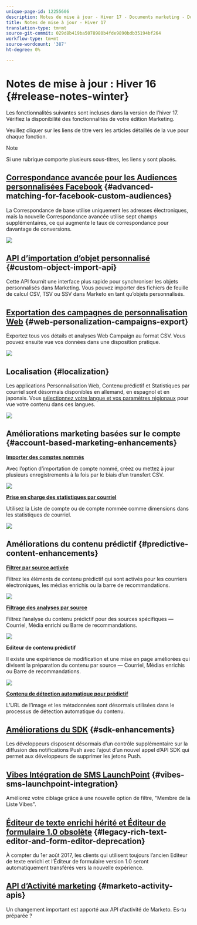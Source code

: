```yaml
---
unique-page-id: 12255606
description: Notes de mise à jour - Hiver 17 - Documents marketing - Documentation du produit
title: Notes de mise à jour - Hiver 17
translation-type: tm+mt
source-git-commit: 029d8b419ba5078980b4fde9890bdb35194bf264
workflow-type: tm+mt
source-wordcount: '387'
ht-degree: 0%

---
```



# Notes de mise à jour : Hiver 16 {#release-notes-winter}

Les fonctionnalités suivantes sont incluses dans la version de l’hiver 17. Vérifiez la disponibilité des fonctionnalités de votre édition Marketing.

Veuillez cliquer sur les liens de titre vers les articles détaillés de la vue pour chaque fonction.

>[!NOTE]
>
>Si une rubrique comporte plusieurs sous-titres, les liens y sont placés.

## [Correspondance avancée pour les Audiences personnalisées Facebook](/help/marketo/product-docs/demand-generation/ad-network-integrations/add-facebook-custom-audiences-as-a-launchpoint-service.md) {#advanced-matching-for-facebook-custom-audiences}

La Correspondance de base utilise uniquement les adresses électroniques, mais la nouvelle Correspondance avancée utilise sept champs supplémentaires, ce qui augmente le taux de correspondance pour davantage de conversions.

![](assets/fb-custom-audiences-schebsches.png)

## [API d’importation d’objet personnalisé](https://developers.marketo.com/rest-api/lead-database/custom-objects/) {#custom-object-import-api}

Cette API fournit une interface plus rapide pour synchroniser les objets personnalisés dans Marketing. Vous pouvez importer des fichiers de feuille de calcul CSV, TSV ou SSV dans Marketo en tant qu’objets personnalisés.

## [Exportation des campagnes de personnalisation Web](/help/marketo/product-docs/web-personalization/working-with-web-campaigns/export-web-campaign-data.md) {#web-personalization-campaigns-export}

Exportez tous vos détails et analyses Web Campaign au format CSV. Vous pouvez ensuite vue vos données dans une disposition pratique.

![](assets/web-personalization-csv-download-hand.png)

## Localisation {#localization}

Les applications Personnalisation Web, Contenu prédictif et Statistiques par courriel sont désormais disponibles en allemand, en espagnol et en japonais. Vous [sélectionnez votre langue et vos paramètres régionaux](/help/marketo/product-docs/administration/settings/select-your-language-locale-and-time-zone.md) pour vue votre contenu dans ces langues.

![](assets/japanese-web-personalization.png)

## Améliorations marketing basées sur le compte {#account-based-marketing-enhancements}

**[Importer des comptes nommés](/help/marketo/product-docs/account-based-marketing/target/named-accounts/import-named-accounts.md)**

Avec l’option d’importation de compte nommé, créez ou mettez à jour plusieurs enregistrements à la fois par le biais d’un transfert CSV.

![](assets/inatwo.png)

**[Prise en charge des statistiques par courriel](/help/marketo/product-docs/reporting/email-insights/filtering-in-email-insights.md)**

Utilisez la Liste de compte ou de compte nommée comme dimensions dans les statistiques de courriel.

![](assets/ei.png)

## Améliorations du contenu prédictif {#predictive-content-enhancements}

**[Filtrer par source activée](/help/marketo/product-docs/predictive-content/working-with-predictive-content/understanding-predictive-content.md)**

Filtrez les éléments de contenu prédictif qui sont activés pour les courriers électroniques, les médias enrichis ou la barre de recommandations.

![](assets/predictive-content-enabled-source.png)

**[Filtrage des analyses par source](/help/marketo/product-docs/predictive-content/working-with-predictive-content/understanding-predictive-content.md)**

Filtrez l’analyse du contenu prédictif pour des sources spécifiques — Courriel, Média enrichi ou Barre de recommandations.

![](assets/predictive-content-analytics-by-source.png)

**Editeur de contenu prédictif**

Il existe une expérience de modification et une mise en page améliorées qui divisent la préparation du contenu par source — Courriel, Médias enrichis ou Barre de recommandations.

![](assets/predictive-content-editor.png)

**[Contenu de détection automatique pour prédictif](/help/marketo/product-docs/predictive-content/getting-started/enable-content-discovery.md)**

L’URL de l’image et les métadonnées sont désormais utilisées dans le processus de détection automatique du contenu.

## [Améliorations du SDK](https://developers.marketo.com/mobile/) {#sdk-enhancements}

Les développeurs disposent désormais d’un contrôle supplémentaire sur la diffusion des notifications Push avec l’ajout d’un nouvel appel d’API SDK qui permet aux développeurs de supprimer les jetons Push.

## [Vibes Intégration de SMS LaunchPoint](/help/marketo/product-docs/mobile-marketing/vibes-sms-messages/use-vibes-sms-messages-in-smart-list-triggers-and-filters.md) {#vibes-sms-launchpoint-integration}

Améliorez votre ciblage grâce à une nouvelle option de filtre, &quot;Membre de la Liste Vibes&quot;.

## [Éditeur de texte enrichi hérité et Éditeur de formulaire 1.0 obsolète](https://nation.marketo.com/docs/DOC-4315) {#legacy-rich-text-editor-and-form-editor-deprecation}

À compter du 1er août 2017, les clients qui utilisent toujours l’ancien Editeur de texte enrichi et l’Éditeur de formulaire version 1.0 seront automatiquement transférés vers la nouvelle expérience.

## [API d’Activité marketing](https://developers.marketo.com/blog/important-change-activity-records-marketo-apis/) {#marketo-activity-apis}

Un changement important est apporté aux API d’activité de Marketo. Es-tu préparée ?
